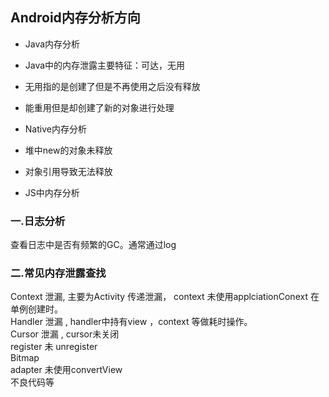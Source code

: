 ## Android内存分析方向

* Java内存分析
 * Java中的内存泄露主要特征：可达，无用
 * 无用指的是创建了但是不再使用之后没有释放
 * 能重用但是却创建了新的对象进行处理

* Native内存分析
 * 堆中new的对象未释放
 * 对象引用导致无法释放

* JS中内存分析

### 一.日志分析
查看日志中是否有频繁的GC。通常通过log

### 二.常见内存泄露查找
Context 泄漏, 主要为Activity 传递泄漏， context 未使用applciationConext 在单例创建时。  
Handler 泄漏 , handler中持有view ，context 等做耗时操作。  
Cursor 泄漏 , cursor未关闭  
register 未 unregister  
Bitmap  
adapter 未使用convertView  
不良代码等  

